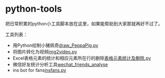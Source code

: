# python-tools
把日常积累的python小工具脚本放在这里，如果能帮助到大家那就再好不过了。


工具列表：
- 用Python绘制小猪佩奇[draw_PeppaPig.py](https://github.com/Henry-Jia/python-tools/blob/master/draw_PeppaPig.py)
- 将图片转化为视频[img2video.py](https://github.com/Henry-Jia/python-tools/blob/master/img2video.py)
- Excel表格元素的统计和相应元素所在行的删除[表格元素统计及删除.py](https://github.com/Henry-Jia/python-tools/blob/master/%E8%A1%A8%E6%A0%BC%E5%85%83%E7%B4%A0%E7%BB%9F%E8%AE%A1%E5%8F%8A%E5%88%A0%E9%99%A4.py)
- 微信好友统计分析工具[wechat_friends_analyse](https://github.com/Henry-Jia/python-tools/tree/master/wechat_friends_analyse)
- ins bot for fans[insfans.py](https://github.com/Henry-Jia/python-tools/blob/master/insfans.py)
